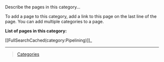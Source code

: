 

Describe the pages in this category...

To add a page to this category, add a link to this page on the last line of the page. You can add multiple categories to a page.

**List of pages in this category:**

[[FullSearchCached(category:Pipelining)]]\_

* * * * *

> [Categories](_Sidebar)
